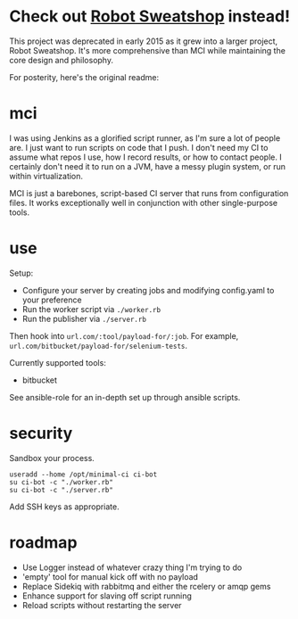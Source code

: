 # Check out [Robot Sweatshop](https://github.com/jscott/robot_sweatshop/) instead!

This project was deprecated in early 2015 as it grew into a larger project, Robot Sweatshop. It's more comprehensive than MCI while maintaining the core design and philosophy.

For posterity, here's the original readme:

# mci

I was using Jenkins as a glorified script runner, as I'm sure a lot of people are.
I just want to run scripts on code that I push.
I don't need my CI to assume what repos I use, how I record results, or how to contact people.
I certainly don't need it to run on a JVM, have a messy plugin system, or run within virtualization.

MCI is just a barebones, script-based CI server that runs from configuration files.
It works exceptionally well in conjunction with other single-purpose tools.

# use

Setup:
 - Configure your server by creating jobs and modifying config.yaml to your preference
 - Run the worker script via `./worker.rb`
 - Run the publisher via `./server.rb`

Then hook into `url.com/:tool/payload-for/:job`. For example, `url.com/bitbucket/payload-for/selenium-tests`.

Currently supported tools:
- bitbucket

See ansible-role for an in-depth set up through ansible scripts.

# security

Sandbox your process.

```
useradd --home /opt/minimal-ci ci-bot
su ci-bot -c "./worker.rb"
su ci-bot -c "./server.rb"
```

Add SSH keys as appropriate.

# roadmap

- Use Logger instead of whatever crazy thing I'm trying to do
- 'empty' tool for manual kick off with no payload
- Replace Sidekiq with rabbitmq and either the rcelery or amqp gems
- Enhance support for slaving off script running
- Reload scripts without restarting the server
